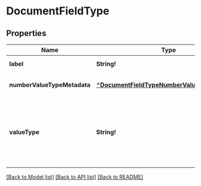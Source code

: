 # DocumentFieldType

## Properties
Name | Type | Description | Notes
------------ | ------------- | ------------- | -------------
**label** | **String!** | Descriptive name of this field type. | [default to null]
**numberValueTypeMetadata** | [***DocumentFieldTypeNumberValueTypeMetadata**](DocumentFieldType_numberValueTypeMetadata.md) |  | [optional] [default to null]
**valueType** | **String!** | The kind of value that can be submitted for this fieldType. It should be either ValueType_Number, ValueType_String, or ValueType_Photo. | [default to null]

[[Back to Model list]](../README.md#documentation-for-models) [[Back to API list]](../README.md#documentation-for-api-endpoints) [[Back to README]](../README.md)


